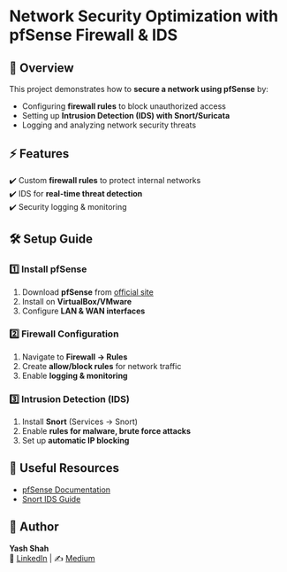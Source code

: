 # Network Security Optimization with pfSense Firewall & IDS

## 📌 Overview
This project demonstrates how to **secure a network using pfSense** by:
- Configuring **firewall rules** to block unauthorized access  
- Setting up **Intrusion Detection (IDS) with Snort/Suricata**  
- Logging and analyzing network security threats  

## ⚡ Features
✔️ Custom **firewall rules** to protect internal networks  
✔️ IDS for **real-time threat detection**  
✔️ Security logging & monitoring  

## 🛠️ Setup Guide
### **1️⃣ Install pfSense**
1. Download **pfSense** from [official site](https://www.pfsense.org/download/)  
2. Install on **VirtualBox/VMware**  
3. Configure **LAN & WAN interfaces**  

### **2️⃣ Firewall Configuration**
1. Navigate to **Firewall → Rules**  
2. Create **allow/block rules** for network traffic  
3. Enable **logging & monitoring**  

### **3️⃣ Intrusion Detection (IDS)**
1. Install **Snort** (Services → Snort)  
2. Enable **rules for malware, brute force attacks**  
3. Set up **automatic IP blocking**  

## 🔗 Useful Resources
- [pfSense Documentation](https://docs.netgate.com/pfsense/en/latest/)  
- [Snort IDS Guide](https://snort.org/documents)  

## 👤 Author
**Yash Shah**  
🚀 [LinkedIn](https://www.linkedin.com/in/yash-shah-ba40701b7/) | ✍️ [Medium](https://medium.com/@yashchirag.shah)  
